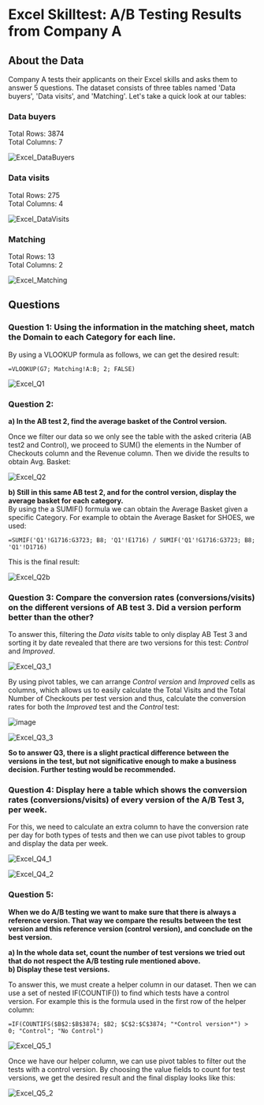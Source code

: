 # Excel Skilltest: A/B Testing Results from Company A
## About the Data
Company A tests their applicants on their Excel skills and asks them to answer 5 questions. The dataset consists of three tables named 'Data buyers', 'Data visits', and 'Matching'. Let's take a quick look at our tables:

### Data buyers

Total Rows: 3874  
Total Columns: 7

![Excel_DataBuyers](https://github.com/zefrios/data-analyst-portfolio_cesar-frias/assets/83305620/5a36da00-0a8a-4ad7-98b5-7f3a8e33bf62)

### Data visits
Total Rows: 275  
Total Columns: 4  

![Excel_DataVisits](https://github.com/zefrios/data-analyst-portfolio_cesar-frias/assets/83305620/8c255653-ad48-41d0-b888-4ff9e7e53b36)

### Matching
Total Rows: 13  
Total Columns: 2  

![Excel_Matching](https://github.com/zefrios/data-analyst-portfolio_cesar-frias/assets/83305620/420de7b0-ffd1-4e05-830d-81a40b12a42f)

## Questions

### Question 1: Using the information in the matching sheet, match the Domain to each Category for each line.
By using a VLOOKUP formula as follows, we can get the desired result:  
```Excel
=VLOOKUP(G7; Matching!A:B; 2; FALSE)
```
![Excel_Q1](https://github.com/zefrios/data-analyst-portfolio_cesar-frias/assets/83305620/2f317417-7cf4-43b3-8ed1-306a43c0227f)

### Question 2: 
**a) In the AB test 2, find the average basket of the Control version.**  

Once we filter our data so we only see the table with the asked criteria (AB test2 and Control), we proceed to SUM() the elements in the Number of Checkouts column and the Revenue column. Then we divide the results to obtain Avg. Basket:  

![Excel_Q2](https://github.com/zefrios/data-analyst-portfolio_cesar-frias/assets/83305620/33d3a866-a0f7-4a67-b4d5-3eabcf8adc97)

**b) Still in this same AB test 2, and for the control version, display the average basket for each category.**  
By using the a SUMIF() formula we can obtain the Average Basket given a specific Category. For example to obtain the Average Basket for SHOES, we used:
```Excel
=SUMIF('Q1'!G1716:G3723; B8; 'Q1'!E1716) / SUMIF('Q1'!G1716:G3723; B8; 'Q1'!D1716)
```
This is the final result:  

![Excel_Q2b](https://github.com/zefrios/data-analyst-portfolio_cesar-frias/assets/83305620/83cb7443-9ae0-4dfd-a59d-c4e5e5de81f7)

### Question 3: Compare the conversion rates (conversions/visits) on the different versions of AB test 3. Did a version perform better than the other?  
To answer this, filtering the *Data visits* table to only display AB Test 3 and sorting it by date revealed that there are two versions for this test: *Control* and *Improved*.  

![Excel_Q3_1](https://github.com/zefrios/data-analyst-portfolio_cesar-frias/assets/83305620/300fd739-6a9d-43dd-aeb3-265f72c26f5f)

By using pivot tables, we can arrange *Control version* and *Improved* cells as columns, which allows us to easily calculate the Total Visits and the Total Number of Checkouts per test version and thus, calculate the conversion rates for both the *Improved* test and the *Control* test:  

![image](https://github.com/zefrios/data-analyst-portfolio_cesar-frias/assets/83305620/21e9dcab-631c-43d4-ab55-a8956aeeea4a)

![Excel_Q3_3](https://github.com/zefrios/data-analyst-portfolio_cesar-frias/assets/83305620/28602173-621d-44f5-8926-6fb1cab87614)

**So to answer Q3, there is a slight practical difference between the versions in the test, but not significative enough to make a business decision. Further testing would be recommended.**

### Question 4: Display here a table which shows the conversion rates (conversions/visits) of every version of the A/B Test 3, per week.  
For this, we need to calculate an extra column to have the conversion rate per day for both types of tests and then we can use pivot tables to group and display the data per week.  

![Excel_Q4_1](https://github.com/zefrios/data-analyst-portfolio_cesar-frias/assets/83305620/e0272c20-ef2e-4fa0-b67d-eb5fc8fddc04)

![Excel_Q4_2](https://github.com/zefrios/data-analyst-portfolio_cesar-frias/assets/83305620/9675f0a3-98f8-4255-93df-514453c7304c)

### Question 5: 
**When we do A/B testing we want to make sure that there is always a reference version. That way we compare the results between the test version and this reference version (control version), and conclude on the best version.**  

**a) In the whole data set, count the number of test versions we tried out that do not respect the A/B testing rule mentioned above.**  
**b) Display these test versions.**  

To answer this, we must create a helper column in our dataset. Then we can use a set of nested IF(COUNTIF()) to find which tests have a control version. For example this is the formula used in the first row of the helper column:  
```
=IF(COUNTIFS($B$2:$B$3874; $B2; $C$2:$C$3874; "*Control version*") > 0; "Control"; "No Control")
```
![Excel_Q5_1](https://github.com/zefrios/data-analyst-portfolio_cesar-frias/assets/83305620/4a5ada51-f2f4-41e6-9c87-e9ee20d771e4)

Once we have our helper column, we can use pivot tables to filter out the tests with a control version. By choosing the value fields to count for test versions, we get the desired result and the final display looks like this:  

![Excel_Q5_2](https://github.com/zefrios/data-analyst-portfolio_cesar-frias/assets/83305620/d706f41a-be83-4b8a-a1d0-ccd6e36b937f)
